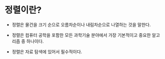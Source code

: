 # 정렬이란?

- 정렬은 물건을 크기 순으로 오름차순이나 내림차순으로 나열하는 것을 말한다.

- 정렬은 컴퓨터 공학을 포함한 모든 과학기술 분야에서 가장 기본적이고 중요한 알고리즘 중 하나이다.

- 정렬은 자료 탐색에 있어서 필수적이다.